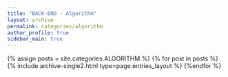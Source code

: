 ```yaml
---
title: "BACK-END - Algorithm"
layout: archive
permalink: categories/algorithm
author_profile: true
sidebar_main: true
---
```



{% assign posts = site.categories.ALGORITHM %}
{% for post in posts %} {% include archive-single2.html type=page.entries_layout %} {%endfor %}
